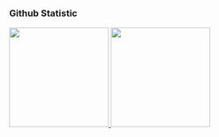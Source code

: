 ### Github Statistic
<p align="left">
<a href="https://github.com/alamahul">
  <img height="180em" src="https://github-readme-stats-eight-theta.vercel.app/api?username=alamahul&show_icons=true&theme=algolia&include_all_commits=true&count_private=true"/>
  <img height="180em" src="https://github-readme-stats-eight-theta.vercel.app/api/top-langs/?username=alamahul&layout=compact&layout=compact&theme=algolia"/>
</a>
</p>
